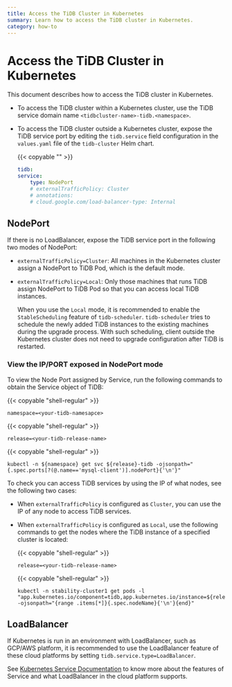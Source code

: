 ```yaml
---
title: Access the TiDB Cluster in Kubernetes
summary: Learn how to access the TiDB cluster in Kubernetes.
category: how-to
---
```


# Access the TiDB Cluster in Kubernetes

This document describes how to access the TiDB cluster in Kubernetes.

+ To access the TiDB cluster within a Kubernetes cluster, use the TiDB service domain name `<tidbcluster-name>-tidb.<namespace>`.
+ To access the TiDB cluster outside a Kubernetes cluster, expose the TiDB service port by editing the `tidb.service` field configuration in the `values.yaml` file of the `tidb-cluster` Helm chart.

    {{< copyable "" >}}

    ```yaml
    tidb:
    service:
        type: NodePort
        # externalTrafficPolicy: Cluster
        # annotations:
        # cloud.google.com/load-balancer-type: Internal
    ```

## NodePort

If there is no LoadBalancer, expose the TiDB service port in the following two modes of NodePort:

- `externalTrafficPolicy=Cluster`: All machines in the Kubernetes cluster assign a NodePort to TiDB Pod, which is the default mode.
- `externalTrafficPolicy=Local`: Only those machines that runs TiDB assign NodePort to TiDB Pod so that you can access local TiDB instances.

    When you use the `Local` mode, it is recommended to enable the `StableScheduling` feature of `tidb-scheduler`. `tidb-scheduler` tries to schedule the newly added TiDB instances to the existing machines during the upgrade process. With such scheduling, client outside the Kubernetes cluster does not need to upgrade configuration after TiDB is restarted.

### View the IP/PORT exposed in NodePort mode

To view the Node Port assigned by Service, run the following commands to obtain the Service object of TiDB:

{{< copyable "shell-regular" >}}

```shell
namespace=<your-tidb-namesapce>
```

{{< copyable "shell-regular" >}}

```shell
release=<your-tidb-release-name>
```

{{< copyable "shell-regular" >}}

```shell
kubectl -n ${namespace} get svc ${release}-tidb -ojsonpath="{.spec.ports[?(@.name=='mysql-client')].nodePort}{'\n'}"
```

To check you can access TiDB services by using the IP of what nodes, see the following two cases:

- When `externalTrafficPolicy` is configured as `Cluster`, you can use the IP of any node to access TiDB services.
- When `externalTrafficPolicy` is configured as `Local`, use the following commands to get the nodes where the TiDB instance of a specified cluster is located:

    {{< copyable "shell-regular" >}}

    ```shell
    release=<your-tidb-release-name>
    ```

    {{< copyable "shell-regular" >}}

    ```shell
    kubectl -n stability-cluster1 get pods -l "app.kubernetes.io/component=tidb,app.kubernetes.io/instance=${release}" -ojsonpath="{range .items[*]}{.spec.nodeName}{'\n'}{end}"
    ```

## LoadBalancer

If Kubernetes is run in an environment with LoadBalancer, such as GCP/AWS platform, it is recommended to use the LoadBalancer feature of these cloud platforms by setting `tidb.service.type=LoadBalancer`.

See [Kubernetes Service Documentation](https://kubernetes.io/docs/concepts/services-networking/service/) to know more about the features of Service and what LoadBalancer in the cloud platform supports.
